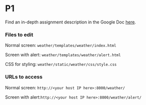 # P1
Find an in-depth assignment description in the Google Doc [here](https://amypavel.com/teaching/cs160su18/). 

### Files to edit
Normal screen: `weather/templates/weather/index.html`

Screen with alert: `weather/templates/weather/alert.html`

CSS for styling: `weather/static/weather/css/style.css`

### URLs to access
Normal screen: `http://<your host IP here>:8000/weather/`
	
Screen with alert:`http://<your host IP here>:8000/weather/alert/`
